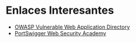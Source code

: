 # Enlaces Interesantes

- [OWASP Vulnerable Web Application Directory](https://owasp.org/www-project-vulnerable-web-applications-directory/)
- [PortSwigger Web Security Academy](https://portswigger.net/web-security)